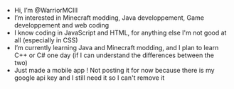 - Hi, I’m @WarriorMCIII
- I’m interested in Minecraft modding, Java developpement, Game developpement and web coding
- I know coding in JavaScript and HTML, for anything else I'm not good at all (especially in CSS)
- I’m currently learning Java and Minecraft modding, and I plan to learn C++ or C# one day (if I can understand the differences between the two)
- Just made a mobile app ! Not posting it for now because there is my google api key and I still need it so I can't remove it

<!---
WarriorMCIII/WarriorMCIII is a ✨ special ✨ repository because its `README.md` (this file) appears on your GitHub profile.
You can click the Preview link to take a look at your changes.
--->
